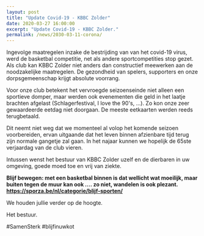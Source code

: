 ```yaml
---
layout: post
title: "Update Covid-19 - KBBC Zolder"
date: 2020-03-27 16:00:00
excerpt: "Update Covid-19 - KBBC Zolder."
permalink: /news/2030-03-11-corona/
---
```


Ingevolge maatregelen inzake de bestrijding van van het covid-19 virus, werd de basketbal competitie, net als andere sportcompetities stop gezet. Als club kan KBBC Zolder niet anders dan constructief meewerken aan de noodzakelijke maatregelen. De gezondheid van spelers, supporters en onze dorpsgemeenschap krijgt absolute voorrang.

Voor onze club betekent het vervroegde seizoenseinde niet alleen een sportieve domper, maar werden ook evenementen die geld in het laatje brachten afgelast (Schlagerfestival, I love the 90's, ...). Zo kon onze zeer gewaardeerde eetdag niet doorgaan. De meeste eetkaarten werden reeds terugbetaald.

Dit neemt niet weg dat we momenteel al volop het komende seizoen voorbereiden, ervan uitgaande dat het leven binnen afzienbare tijd terug zijn normale gangetje zal gaan. In het najaar kunnen we hopelijk de 65ste verjaardag van de club vieren. 

Intussen wenst het bestuur van KBBC Zolder uzelf en de dierbaren in uw omgeving, goede moed toe en vrij van ziekte.

**Blijf bewegen: met een basketbal binnen is dat wellicht wat moeilijk, maar buiten tegen de muur kan ook …. zo niet, wandelen is ook plezant. https://sporza.be/nl/categorie/blijf-sporten/**

We houden jullie verder op de hoogte.

Het bestuur.

#SamenSterk #blijfinuwkot
